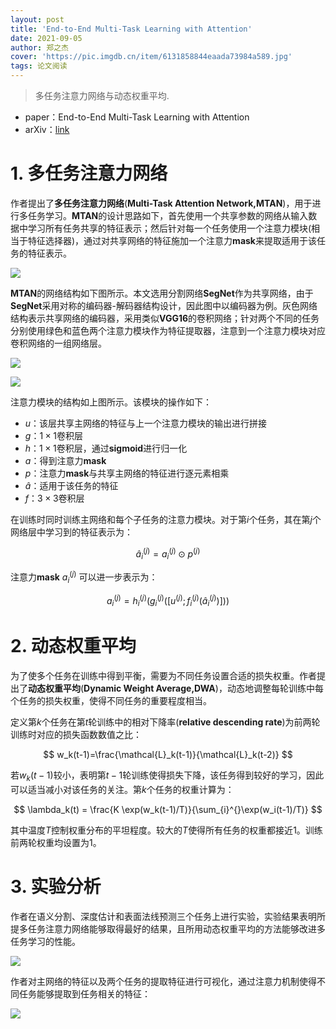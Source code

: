 ```yaml
---
layout: post
title: 'End-to-End Multi-Task Learning with Attention'
date: 2021-09-05
author: 郑之杰
cover: 'https://pic.imgdb.cn/item/6131858844eaada73984a589.jpg'
tags: 论文阅读
---
```


> 多任务注意力网络与动态权重平均.

- paper：End-to-End Multi-Task Learning with Attention
- arXiv：[link](https://arxiv.org/abs/1803.10704)

# 1. 多任务注意力网络

作者提出了**多任务注意力网络**(**Multi-Task Attention Network,MTAN**)，用于进行多任务学习。**MTAN**的设计思路如下，首先使用一个共享参数的网络从输入数据中学习所有任务共享的特征表示；然后针对每一个任务使用一个注意力模块(相当于特征选择器)，通过对共享网络的特征施加一个注意力**mask**来提取适用于该任务的特征表示。

![](https://pic.imgdb.cn/item/6132d43144eaada739265469.jpg)

**MTAN**的网络结构如下图所示。本文选用分割网络**SegNet**作为共享网络，由于**SegNet**采用对称的编码器-解码器结构设计，因此图中以编码器为例。灰色网络结构表示共享网络的编码器，采用类似**VGG16**的卷积网络；针对两个不同的任务分别使用绿色和蓝色两个注意力模块作为特征提取器，注意到一个注意力模块对应卷积网络的一组网络层。

![](https://pic.imgdb.cn/item/6132d2ef44eaada739241dd0.jpg)

![](https://pic.imgdb.cn/item/6132d30a44eaada739244d8a.jpg)

注意力模块的结构如上图所示。该模块的操作如下：
- $u$：该层共享主网络的特征与上一个注意力模块的输出进行拼接
- $g$：$1\times 1$卷积层
- $h$：$1\times 1$卷积层，通过**sigmoid**进行归一化
- $a$：得到注意力**mask**
- $p$：注意力**mask**与共享主网络的特征进行逐元素相乘
- $\hat{a}$：适用于该任务的特征
- $f$：$3\times 3$卷积层

在训练时同时训练主网络和每个子任务的注意力模块。对于第$i$个任务，其在第$j$个网络层中学习到的特征表示为：

$$ \hat{a}_i^{(j)} = a_i^{(j)} \odot p^{(j)} $$

注意力**mask** $a_i^{(j)}$ 可以进一步表示为：

$$ a_i^{(j)} = h_i^{(j)}( g_i^{(j)} ([u^{(j)};f_i^{(j)}(\hat{a}_i^{(j)})]) ) $$

# 2. 动态权重平均
为了使多个任务在训练中得到平衡，需要为不同任务设置合适的损失权重。作者提出了**动态权重平均**(**Dynamic Weight Average,DWA**)，动态地调整每轮训练中每个任务的损失权重，使得不同任务的重要程度相当。

定义第$k$个任务在第$t$轮训练中的相对下降率(**relative descending rate**)为前两轮训练时对应的损失函数数值之比：

$$ w_k(t-1)=\frac{\mathcal{L}_k(t-1)}{\mathcal{L}_k(t-2)} $$

若$w_k(t-1)$较小，表明第$t-1$轮训练使得损失下降，该任务得到较好的学习，因此可以适当减小对该任务的关注。第$k$个任务的权重计算为：

$$ \lambda_k(t) = \frac{K \exp(w_k(t-1)/T)}{\sum_{i}^{}\exp(w_i(t-1)/T)} $$

其中温度$T$控制权重分布的平坦程度。较大的$T$使得所有任务的权重都接近$1$。训练前两轮权重均设置为$1$。

# 3. 实验分析

作者在语义分割、深度估计和表面法线预测三个任务上进行实验，实验结果表明所提多任务注意力网络能够取得最好的结果，且所用动态权重平均的方法能够改进多任务学习的性能。

![](https://pic.imgdb.cn/item/6133027f44eaada739a3a700.jpg)

作者对主网络的特征以及两个任务的提取特征进行可视化，通过注意力机制使得不同任务能够提取到任务相关的特征：

![](https://pic.imgdb.cn/item/613302fc44eaada739a57e52.jpg)